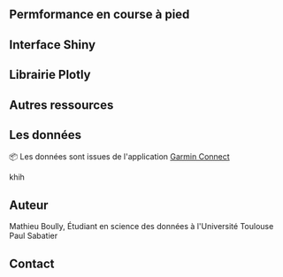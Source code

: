 ## Permformance en course à pied

## Interface Shiny

## Librairie Plotly

## Autres ressources

## Les données

📦 Les données sont issues de l'application [Garmin Connect](https://connect.garmin.com/)

khih

## Auteur


Mathieu Boully, Étudiant en science des données à l'Université Toulouse Paul Sabatier

## Contact
